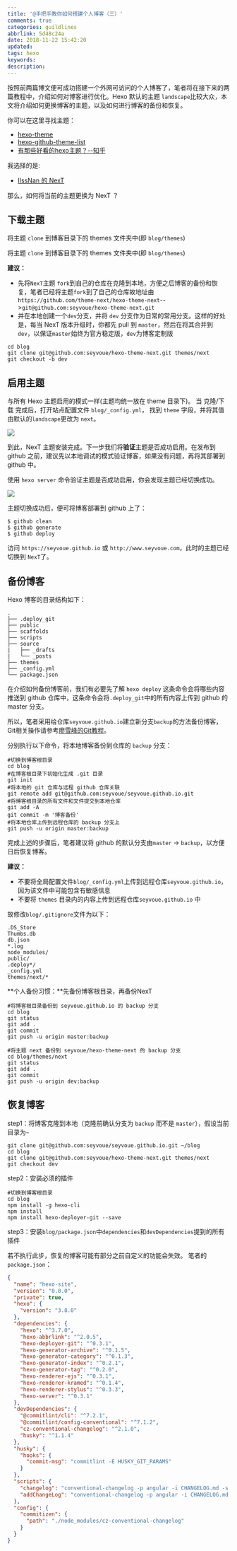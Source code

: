 ```yaml
---
title: '@手把手教你如何搭建个人博客（三）'
comments: true
categories: guildlines
abbrlink: 5d48c24a
date: 2018-11-22 15:42:20
updated:
tags: hexo
keywords:
description:
---
```


按照前两篇博文便可成功搭建一个外网可访问的个人博客了，笔者将在接下来的两篇教程中，介绍如何对博客进行优化。Hexo 默认的主题 `landscape`比较大众，本文将介绍如何更换博客的主题，以及如何进行博客的备份和恢复。

<!--more-->

你可以在这里寻找主题：

- [hexo-theme](https://hexo.io/themes/)
- [hexo-github-theme-list](https://github.com/hexojs/hexo/wiki/Themes)
- [有那些好看的hexo主题？--知乎](http://www.zhihu.com/question/24422335)

我选择的是:

- [IIssNan 的 NexT](http://theme-next.iissnan.com/getting-started.html)

那么，如何将当前的主题更换为 NexT ？

## 下载主题

将主题 `clone` 到博客目录下的 themes 文件夹中(即 `blog/themes`)

将主题 `clone` 到博客目录下的 themes 文件夹中(即 `blog/themes`)

**建议：**
- 先将`NexT`主题 `fork`到自己的仓库在克隆到本地，方便之后博客的备份和恢复，笔者已经将主题`fork`到了自己的仓库故地址由`https://github.com/theme-next/hexo-theme-next`-->`git@github.com:seyvoue/hexo-theme-next.git`
- 并在本地创建一个`dev`分支，并将 `dev` 分支作为日常的常用分支。这样的好处是，每当 NexT 版本升级时，你都先 pull 到 `master`，然后在将其合并到 `dev`，以保证`master`始终为官方稳定版，`dev`为博客定制版

```shell
cd blog
git clone git@github.com:seyvoue/hexo-theme-next.git themes/next
git checkout -b dev
```

## 启用主题

与所有 Hexo 主题启用的模式一样(主题均统一放在 theme 目录下)。 当 克隆/下载 完成后，打开站点配置文件 `blog/_config.yml`， 找到 `theme` 字段，并将其值由默认的`landscape`更改为 `next`。

![](http://ipic-markdown.oss-cn-shanghai.aliyuncs.com/blog/2017-08-06-Pasted_Image_07_08_2017__00_40.png)

到此，NexT 主题安装完成。下一步我们将**验证**主题是否成功启用。在发布到 github 之前，建议先以本地调试的模式验证博客，如果没有问题，再将其部署到 github 中。

使用 `hexo server` 命令验证主题是否成功启用，你会发现主题已经切换成功。

![](http://ipic-markdown.oss-cn-shanghai.aliyuncs.com/blog/2017-08-06-164700.jpg)

主题切换成功后，便可将博客部署到 github 上了：

```
$ github clean
$ github generate
$ github deploy
```

访问 `https://seyvoue.github.io` 或 `http://www.seyvoue.com`，此时的主题已经切换到 `NexT`了。

## 备份博客

Hexo 博客的目录结构如下：

```
.
├── .deploy_git
├── public
├── scaffolds
├── scripts
├── source
|   ├── _drafts
|   └── _posts
├── themes
├── _config.yml
└── package.json
```

在介绍如何备份博客前，我们有必要先了解 `hexo deploy` 这条命令会将哪些内容推送到 github 仓库中，这条命令会将`.deploy_git`中的所有内容上传到 github 的 master 分支。

所以，笔者采用给仓库`seyvoue.github.io`建立新分支`backup`的方法备份博客，Git相关操作请参考[廖雪峰的Git教程](https://www.liaoxuefeng.com/wiki/0013739516305929606dd18361248578c67b8067c8c017b000)。

分别执行以下命令，将本地博客备份到仓库的 `backup` 分支：
```shell
#切换到博客根目录
cd blog
#在博客根目录下初始化生成 .git 目录
git init
#将本地的 git 仓库与远程 github 仓库关联
git remote add git@github.com:seyvoue/seyvoue.github.io.git
#将博客根目录的所有文件和文件提交到本地仓库
git add -A
git commit -m '博客备份'
#将本地仓库上传到远程仓库的 backup 分支上
git push -u origin master:backup
```

完成上述的步骤后，笔者建议将 github 的默认分支由`master` -> `backup`，以方便日后恢复博客。

**建议：**
- 不要将全局配置文件`blog/_config.yml`上传到远程仓库`seyvoue.github.io`，因为该文件中可能包含有敏感信息
- 不要将 `themes` 目录内的内容上传到远程仓库`seyvoue.github.io` 中

故修改`blog/.gitignore`文件为以下：
```
.DS_Store
Thumbs.db
db.json
*.log
node_modules/
public/
.deploy*/
_config.yml
themes/next/*
```

**个人备份习惯：**先备份博客根目录，再备份NexT
```
#将博客根目录备份到 seyvoue.github.io 的 backup 分支
cd blog
git status
git add .
git commit
git push -u origin master:backup

#将主题 next 备份到 seyvoue/hexo-theme-next 的 backup 分支
cd blog/themes/next
git status
git add .
git commit
git push -u origin dev:backup
```

## 恢复博客

step1：将博客克隆到本地（克隆前确认分支为 `backup` 而不是 `master`），假设当前目录为`~`
```shell
git clone git@github.com:seyvoue/seyvoue.github.io.git ~/blog
cd blog
git clone git@github.com:seyvoue/hexo-theme-next.git themes/next
git checkout dev
```

step2：安装必须的插件
```shell
#切换到博客根目录
cd blog
npm install -g hexo-cli
npm install
npm install hexo-deployer-git --save
```

step3：安装`blog/package.json`中`dependencies`和`devDependencies`提到的所有插件

若不执行此步，恢复的博客可能有部分之前自定义的功能会失效。
笔者的`package.json`：
```json
{
  "name": "hexo-site",
  "version": "0.0.0",
  "private": true,
  "hexo": {
    "version": "3.8.0"
  },
  "dependencies": {
    "hexo": "^3.7.0",
    "hexo-abbrlink": "^2.0.5",
    "hexo-deployer-git": "^0.3.1",
    "hexo-generator-archive": "^0.1.5",
    "hexo-generator-category": "^0.1.3",
    "hexo-generator-index": "^0.2.1",
    "hexo-generator-tag": "^0.2.0",
    "hexo-renderer-ejs": "^0.3.1",
    "hexo-renderer-kramed": "^0.1.4",
    "hexo-renderer-stylus": "^0.3.3",
    "hexo-server": "^0.3.1"
  },
  "devDependencies": {
    "@commitlint/cli": "^7.2.1",
    "@commitlint/config-conventional": "^7.1.2",
    "cz-conventional-changelog": "^2.1.0",
    "husky": "^1.1.4"
  },
  "husky": {
    "hooks": {
      "commit-msg": "commitlint -E HUSKY_GIT_PARAMS"
    }
  },
  "scripts": {
    "changelog": "conventional-changelog -p angular -i CHANGELOG.md -s -w -r 0",
    "addChangeLog": "conventional-changelog -p angular -i CHANGELOG.md -s"
  },
  "config": {
    "commitizen": {
      "path": "./node_modules/cz-conventional-changelog"
    }
  }
}
```

